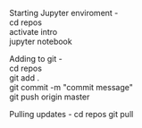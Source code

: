 Starting Jupyter enviroment -  
cd repos  
activate intro  
jupyter notebook  

Adding to git -   
cd repos   
git add .  
git commit -m "commit message"   
git push origin master  

Pulling updates - 
cd repos
git pull
